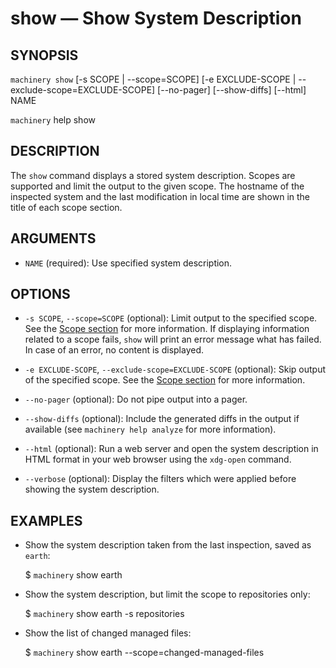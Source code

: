 
# show — Show System Description

## SYNOPSIS

`machinery show` [-s SCOPE | --scope=SCOPE] [-e EXCLUDE-SCOPE | --exclude-scope=EXCLUDE-SCOPE] [--no-pager] [--show-diffs] [--html] NAME

`machinery` help show


## DESCRIPTION

The `show` command displays a stored system description.
Scopes are supported and limit the output to the given scope.
The hostname of the inspected system and the last modification
in local time are shown in the title of each scope section.


## ARGUMENTS

  * `NAME` (required):
    Use specified system description.


## OPTIONS

  * `-s SCOPE`, `--scope=SCOPE` (optional):
    Limit output to the specified scope.
    See the [Scope section](#Scopes) for more information.
    If displaying information related to a scope fails, `show` will print an error message what has failed.
    In case of an error, no content is displayed.

  * `-e EXCLUDE-SCOPE`, `--exclude-scope=EXCLUDE-SCOPE` (optional):
    Skip output of the specified scope.
    See the [Scope section](#Scopes) for more information.

  * `--no-pager` (optional):
    Do not pipe output into a pager.

  * `--show-diffs` (optional):
    Include the generated diffs in the output if available (see `machinery help analyze`
    for more information).

  * `--html` (optional):
    Run a web server and open the system description in HTML format in your web browser using the
    `xdg-open` command.

  * `--verbose` (optional):
    Display the filters which were applied before showing the system description.

## EXAMPLES

  * Show the system description taken from the last inspection, saved as `earth`:

    $ `machinery` show earth

  * Show the system description, but limit the scope to repositories only:

    $ `machinery` show earth -s repositories

  * Show the list of changed managed files:

    $ `machinery` show earth --scope=changed-managed-files
